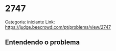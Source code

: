 # 2747

Categoria: iniciante
Link: https://judge.beecrowd.com/pt/problems/view/2747
## Entendendo o problema

